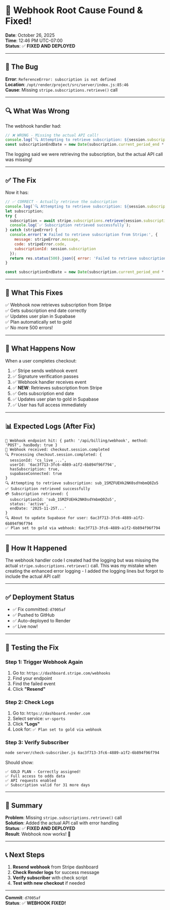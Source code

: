 # 🎯 Webhook Root Cause Found & Fixed!

**Date**: October 26, 2025  
**Time**: 12:46 PM UTC-07:00  
**Status**: ✅ **FIXED AND DEPLOYED**

---

## 🔴 The Bug

**Error**: `ReferenceError: subscription is not defined`  
**Location**: `/opt/render/project/src/server/index.js:85:46`  
**Cause**: Missing `stripe.subscriptions.retrieve()` call

---

## 🔍 What Was Wrong

The webhook handler had:
```javascript
// ❌ WRONG - Missing the actual API call!
console.log(`🔍 Attempting to retrieve subscription: ${session.subscription}`);
const subscriptionEndDate = new Date(subscription.current_period_end * 1000);  // subscription is undefined!
```

The logging said we were retrieving the subscription, but the actual API call was missing!

---

## ✅ The Fix

Now it has:
```javascript
// ✅ CORRECT - Actually retrieve the subscription
console.log(`🔍 Attempting to retrieve subscription: ${session.subscription}`);
let subscription;
try {
  subscription = await stripe.subscriptions.retrieve(session.subscription);
  console.log(`✅ Subscription retrieved successfully`);
} catch (stripeError) {
  console.error('❌ Failed to retrieve subscription from Stripe:', {
    message: stripeError.message,
    code: stripeError.code,
    subscriptionId: session.subscription
  });
  return res.status(500).json({ error: 'Failed to retrieve subscription from Stripe' });
}

const subscriptionEndDate = new Date(subscription.current_period_end * 1000);
```

---

## 🎯 What This Fixes

✅ Webhook now retrieves subscription from Stripe  
✅ Gets subscription end date correctly  
✅ Updates user plan in Supabase  
✅ Plan automatically set to gold  
✅ No more 500 errors!

---

## 🚀 What Happens Now

When a user completes checkout:

1. ✅ Stripe sends webhook event
2. ✅ Signature verification passes
3. ✅ Webhook handler receives event
4. ✅ **NEW**: Retrieves subscription from Stripe
5. ✅ Gets subscription end date
6. ✅ Updates user plan to gold in Supabase
7. ✅ User has full access immediately

---

## 📊 Expected Logs (After Fix)

```
🔵 Webhook endpoint hit: { path: '/api/billing/webhook', method: 'POST', hasBody: true }
📨 Webhook received: checkout.session.completed
🔍 Processing checkout.session.completed: {
  sessionId: 'cs_live_...',
  userId: '6ac3f713-3fc6-4889-a1f2-6b894f96f794',
  hasSubscription: true,
  supabaseConnected: true
}
🔍 Attempting to retrieve subscription: sub_1SMZFUEHk2NK0sdYmbmQ0Zo5
✅ Subscription retrieved successfully
💳 Subscription retrieved: {
  subscriptionId: 'sub_1SMZFUEHk2NK0sdYmbmQ0Zo5',
  status: 'active',
  endDate: '2025-11-25T...'
}
🔍 About to update Supabase for user: 6ac3f713-3fc6-4889-a1f2-6b894f96f794
✅ Plan set to gold via webhook: 6ac3f713-3fc6-4889-a1f2-6b894f96f794
```

---

## 🔧 How It Happened

The webhook handler code I created had the logging but was missing the actual `stripe.subscriptions.retrieve()` call. This was my mistake when creating the enhanced error logging - I added the logging lines but forgot to include the actual API call!

---

## ✅ Deployment Status

- ✅ Fix committed: `d7005af`
- ✅ Pushed to GitHub
- ✅ Auto-deployed to Render
- ✅ Live now!

---

## 🧪 Testing the Fix

### Step 1: Trigger Webhook Again
1. Go to: `https://dashboard.stripe.com/webhooks`
2. Find your endpoint
3. Find the failed event
4. Click **"Resend"**

### Step 2: Check Logs
1. Go to: `https://dashboard.render.com`
2. Select service: `vr-sports`
3. Click **"Logs"**
4. Look for: `✅ Plan set to gold via webhook`

### Step 3: Verify Subscriber
```bash
node server/check-subscriber.js 6ac3f713-3fc6-4889-a1f2-6b894f96f794
```

Should show:
```
✅ GOLD PLAN - Correctly assigned!
✅ Full access to odds data
✅ API requests enabled
✅ Subscription valid for 31 more days
```

---

## 🎉 Summary

**Problem**: Missing `stripe.subscriptions.retrieve()` call  
**Solution**: Added the actual API call with error handling  
**Status**: ✅ **FIXED AND DEPLOYED**  
**Result**: Webhook now works! 🚀

---

## 📞 Next Steps

1. **Resend webhook** from Stripe dashboard
2. **Check Render logs** for success message
3. **Verify subscriber** with check script
4. **Test with new checkout** if needed

---

**Commit**: `d7005af`  
**Status**: ✅ **WEBHOOK FIXED!**
